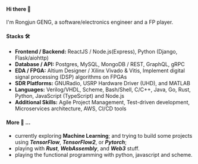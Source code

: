 <!-- <img src="https://user-images.githubusercontent.com/7886233/159105830-45f6da54-4603-4923-a533-9fd90aa35a3e.png" />
-->

#### Hi there 👋
I'm Rongjun GENG, a software/electronics engineer and a FP player. 
 
#### Stacks 🛠

- **Frontend / Backend:** ReactJS / Node.js(Express), Python (Django, Flask/aiohttp)
- **Database / API:** Postgres, MySQL, MongoDB / REST, GraphQL, gRPC
- **EDA / FPGA:** Altium Designer / Xilinx Vivado & Vitis, Implement digital signal processing (DSP) algorithms on FPGAs
- **SDR Platforms:** GNURadio, USRP Hardware Driver (UHD), and MATLAB
- **Languages:** Verilog/VHDL, Scheme, Bash/Shell, C/C++, Java, Go, Rust, Python, JavaScript (TypeScript) and Node.js
- **Additional Skills:** Agile Project Management, Test-driven development, Microservices architecture, AWS, CI/CD tools

#### More 🔭  ...

-  currently exploring **Machine Learning**; and trying to build some projects using ***TensorFlow***, ***TensorFlow2***, or ***Pytorch***; 
-  playing with ***Rust***, ***WebAssembly***, and ***Web3*** stuff.
-  playing the functional programming with python, javascript and scheme.

<!-- 
 
<a href="https://www.javascript.com/" target="_blank"><img src="https://user-images.githubusercontent.com/7886233/162657213-0c44307c-d4df-4220-9d3c-46e00380c451.png" width="60" height="60"/></a>
<a href="https://reactjs.org/" target="_blank"><img src="https://user-images.githubusercontent.com/7886233/162658828-2571ac65-4429-4c02-8c56-72988c50f8c9.png"  width="60" height="60"/></a>
<a href="https://nodejs.dev/learn" target="_blank"><img src="https://user-images.githubusercontent.com/7886233/162661655-a2593f8a-b295-4379-a39c-7ad864f0fd5d.png" height="60"/></a>
<a href="https://expressjs.com/" target="_blank"><img src="https://user-images.githubusercontent.com/7886233/162661362-fd09b820-a471-4a20-826d-82da615a3cd2.png"   width="55" height="55"/></a>
<a href="https://jestjs.io/" target="_blank"><img src="https://user-images.githubusercontent.com/7886233/159105887-865cf05f-b81d-427e-93e6-98946b51d71b.png" height="60"/></a>
<a href="https://www.cypress.io/" target="_blank"><img src="https://user-images.githubusercontent.com/7886233/162652689-50527027-d319-43f4-8934-713c103b6a4d.png" width="60" height="60"/></a>
<a href="https://knexjs.org/" target="_blank"><img src="https://user-images.githubusercontent.com/7886233/159105854-d28004c8-36ea-4ba4-b88e-e40e2d5ea3f3.png" width="60" height="60"/></a>
<a href="https://www.sqlite.org/index.html" target="_blank"><img src="https://user-images.githubusercontent.com/7886233/159105858-1adcba28-57dd-4946-bccf-f0b0ea0aed2c.png"  width="60" height="60"></a>
<a href="https://www.postgresql.org/" target="_blank"><img src="https://user-images.githubusercontent.com/7886233/162654231-c83b81ee-9a52-4386-91ef-8e09e15d9690.png"  width="60" height="60"/></a>
<a href="https://university.mongodb.com/" target="_blank"><img src="https://user-images.githubusercontent.com/7886233/159105868-d5e54363-3aa5-4831-991b-bbba470a7b52.png" height="60"/></a>
<a href="https://happycoding.io/tutorials/p5js/web-dev" target="_blank"><img src="https://user-images.githubusercontent.com/7886233/175383757-561037db-587e-4a13-af1e-2966c585bd76.png" height="60"/></a>
<a href="https://www.gatsbyjs.com/docs" target="_blank"><img src="https://user-images.githubusercontent.com/7886233/159105898-f14f4f87-66e3-4753-8526-ca1980dcc468.png" width="55" height="55"/></a>
<a href="https://graphql.org/learn/" target="_blank"><img src="https://user-images.githubusercontent.com/7886233/159105906-217e0cb4-1190-45ad-985e-ca2af4a9fd9d.png" height="55"/></a>
<a href="https://www.zhihu.com/question/499696887" target="_blank"><img src="https://user-images.githubusercontent.com/7886233/163421125-5c4aaa49-ee67-4a49-b347-52366f82f16a.png" width="60" height="60"/></a>
<a href="https://docs.python.org/3.9/tutorial/index.html" target="_blank"><img src="https://user-images.githubusercontent.com/7886233/162653422-14f1dbea-ef4e-4176-b70f-d560a004aa42.png" width="60" height="60"/></a>
<a href="https://go.dev/doc/tutorial/getting-started" target="_blank"><img src="https://user-images.githubusercontent.com/7886233/164745510-77b197bd-0920-4844-b2af-93db6850351a.png" height="60"/></a>
<a href="https://vino.dev/blog/node-to-rust-day-1-rustup/" target="_blank"><img src="https://user-images.githubusercontent.com/7886233/162636498-33e1329c-70f1-4ba5-a721-c511181cd204.png" height="60"/></a>
<a href="https://solana.com/developers" target="_blank"><img src="https://user-images.githubusercontent.com/7886233/163418021-7e9d5163-7a05-42af-8703-512b175e2491.png" height="60"/></a>
<a href="https://www.tutorialspoint.com/webassembly/index.htm" target="_blank"><img src="https://user-images.githubusercontent.com/7886233/162636813-1e0bc7e2-2e26-4bc3-88bc-f6610794e994.png" height="60"/></a>
<a href="https://www.geeksforgeeks.org/c-plus-plus/" target="_blank"><img src="https://user-images.githubusercontent.com/7886233/163406816-9e208b46-43d5-4f75-aea6-ddf22e995956.jpeg" width="55" height="55"/></a>
<a href="https://www.gnuradio.org" target="_blank"><img src="https://user-images.githubusercontent.com/7886233/162651954-ad60075d-5fb2-4ce4-aec6-1d3c739ebc34.png" width="60" height="60"/></a>
<a href="https://kb.ettus.com/RFNoC_(UHD_3.0)" target="_blank"><img src="https://user-images.githubusercontent.com/7886233/162652344-4e264365-8824-4ab0-9927-49de79bb9030.png" width="60" height="60"/></a>
<a href="https://digilent.com/reference/vivado/getting_started/start" target="_blank"><img src="https://user-images.githubusercontent.com/7886233/163452391-19d5d86e-b348-434c-86c5-a5de9cd6c418.png"  width="55" height="55"/></a>
<a href="https://github.com/rjgeng/Vitis-Tutorials" target="_blank"><img src="https://user-images.githubusercontent.com/7886233/162652951-b3f909b4-a79a-462e-8624-c996abb4edb3.png"  width="50" height="55"/></a>
<a href="https://circuitdigest.com/tutorial/getting-started-with-simulink-in-matlab" target="_blank"><img src="https://user-images.githubusercontent.com/7886233/163455880-359a7ee0-4d41-4dc3-9610-c263030b1237.png" width="55" height="55"/></a>
<a href="https://openairinterface.org/getting-started/" target="_blank"><img src="https://user-images.githubusercontent.com/7886233/163457599-db37635c-85fb-4d8a-81f8-7a71e2c0ce09.png" width="55" height="65"/></a>
<a href="https://www.liaoxuefeng.com/wiki/896043488029600" target="_blank"><img src="https://user-images.githubusercontent.com/7886233/159106028-e01de455-56aa-4e14-abf7-0db538dad915.png" height="60"/></a>

-->

<!-- 

<a href="https://docs.blender.org/api/current/info_quickstart.html" target="_blank"><img src="https://user-images.githubusercontent.com/7886233/167180032-92cda390-b344-490e-a260-8fc175ce21ad.png" height="60"/></a>
<a href="https://www.youtube.com/watch?v=yPWkPOfnGsw" target="_blank"><img src="https://user-images.githubusercontent.com/7886233/167035355-465121f2-e6f9-4452-9661-3e528c5fae7f.png" height="60"/></a>
<a href="https://www.youtube.com/watch?v=yPWkPOfnGsw" target="_blank"><img src="https://gist.github.com/rjgeng/2e4dc7300b4e92ba562cdcb8c2da2dcc?permalink_comment_id=4156825#gistcomment-4156825" height="60"/></a>

[https://www.digitalocean.com/community/tutorials/react-beautiful-uis-ant-design](https://www.digitalocean.com/community/tutorials/react-beautiful-uis-ant-design)


<a href="https://redux.js.org/" target="_blank"><img src="https://user-images.githubusercontent.com/7886233/159108315-34de1842-5281-4381-bbca-935546c9de48.png" width="60" height="60"/></a>
<a href="https://web3js.readthedocs.io/en/v1.2.11/" target="_blank"><img src="https://user-images.githubusercontent.com/7886233/163421125-5c4aaa49-ee67-4a49-b347-52366f82f16a.png" width="60" height="60"/></a>
<a href="https://www.w3schools.com/html/" target="_blank"><img src="https://user-images.githubusercontent.com/7886233/162655765-2ed11b14-6bdb-400b-aefc-cfb324730ba6.png" height="60"/>
<a href="https://www.w3schools.com/css/" target="_blank"><img src="https://user-images.githubusercontent.com/7886233/162655230-154a283a-813d-414d-8095-eaa50887fd03.png" height="60"/>
<a href="https://www.typescriptlang.org/" target="_blank"><img src="https://user-images.githubusercontent.com/7886233/159108792-a12ab940-dc4a-4643-9dc4-736619bd68a3.png" width="55" height="55"/></a>
<a href="https://www.typescriptlang.org/" target="_blank"><img src="https://user-images.githubusercontent.com/7886233/159108792-a12ab940-dc4a-4643-9dc4-736619bd68a3.png" width="55" height="55"/></a>

<a href="https://flask.palletsprojects.com/" target="_blank" rel="noreferrer"> <img src="https://www.vectorlogo.zone/logos/pocoo_flask/pocoo_flask-icon.svg" alt="flask" width="50" height="55"/> </a>
<a href="https://pandas.pydata.org/" target="_blank" rel="noreferrer"> <img src="https://raw.githubusercontent.com/devicons/devicon/2ae2a900d2f041da66e950e4d48052658d850630/icons/pandas/pandas-original.svg" alt="pandas" width="60" height="60"/> </a>
<a href="https://pytorch.org/" target="_blank" rel="noreferrer"> <img src="https://www.vectorlogo.zone/logos/pytorch/pytorch-icon.svg" alt="pytorch" width="60" height="60"/> </a>
<a href="https://scikit-learn.org/" target="_blank" rel="noreferrer"> <img src="https://upload.wikimedia.org/wikipedia/commons/0/05/Scikit_learn_logo_small.svg" alt="scikit_learn" width="60" height="60"/> </a>
<a href="https://seaborn.pydata.org/" target="_blank" rel="noreferrer"> <img src="https://seaborn.pydata.org/_images/logo-mark-lightbg.svg" alt="seaborn" width="60" height="60"/> </a>
<a href="https://www.tensorflow.org" target="_blank" rel="noreferrer"> <img src="https://www.vectorlogo.zone/logos/tensorflow/tensorflow-icon.svg" alt="tensorflow" width="60" height="60"/> </a>
<a href="https://cloud.google.com" target="_blank" rel="noreferrer"> <img src="https://www.vectorlogo.zone/logos/google_cloud/google_cloud-icon.svg" alt="gcp" width="60" height="60"/> </a>
<a href="https://www.nginx.com" target="_blank" rel="noreferrer"> <img src="https://raw.githubusercontent.com/devicons/devicon/master/icons/nginx/nginx-original.svg" alt="nginx" width="60" height="60"/> </a>
<a href="https://beautifuljekyll.com/" target="_blank"><img src="https://user-images.githubusercontent.com/7886233/159178273-15525249-0255-40fd-90d1-3ac6264701f2.png" width="55" height="55"/></a>
<a href="https://kafka.apache.org/" target="_blank" rel="noreferrer"> <img src="https://www.vectorlogo.zone/logos/apache_kafka/apache_kafka-icon.svg" alt="kafka" width="60" height="60"/> </a>
<a href="https://jwt.io/" target="_blank"><img src="https://user-images.githubusercontent.com/7886233/159105892-cd6b08a1-2b63-4f17-9e07-9debe005ac3a.png" height="60"/></a>
<a href="https://www.postman.com/" target="_blank"><img src="https://user-images.githubusercontent.com/7886233/159185250-65b3057e-2296-468f-a01d-f446068752eb.png" width="60" height="60"/></a>
<a href="https://heroku.com" target="_blank" rel="noreferrer"> <img src="https://www.vectorlogo.zone/logos/heroku/heroku-icon.svg" alt="heroku" width="55" height="55"/> </a>
<a href="https://www.linux.org/" target="_blank" rel="noreferrer"> <img src="https://user-images.githubusercontent.com/7886233/159177980-71eb16de-501b-4e5b-a09e-2e0de9082639.png" alt="linux" width="55" height="55"/> </a>
<a href="https://git-scm.com/" target="_blank"><img src="https://user-images.githubusercontent.com/7886233/159106028-e01de455-56aa-4e14-abf7-0db538dad915.png" height="60"/></a>
<a href="https://code.visualstudio.com/brand" target="_blank"><img src="https://user-images.githubusercontent.com/7886233/159105877-f44b6d41-f878-4bb2-beff-d566980bbeb0.png"  width="50" height="50"/></a>
<a href="https://www.docker.com/" target="_blank" rel="noreferrer"> <img src="https://raw.githubusercontent.com/devicons/devicon/master/icons/docker/docker-original-wordmark.svg" alt="docker" width="60" height="60"/></a>

-->
 
